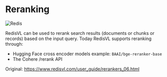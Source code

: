 # Reranking

![Redis](https://redis.io/wp-content/uploads/2024/04/Logotype.svg?auto=webp&quality=85,75&width=120)

RedisVL can be used to rerank search results (documents or chunks or records) based on the input query. Today RedisVL supports reranking through:

- Hugging Face cross encoder models example: `BAAI/bge-reranker-base`
- The Cohere /rerank API

Original: https://www.redisvl.com/user_guide/rerankers_06.html
